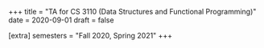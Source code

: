 +++
title = "TA for CS 3110 (Data Structures and Functional Programming)"
date = 2020-09-01
draft = false

[extra]
semesters = "Fall 2020, Spring 2021"
+++


